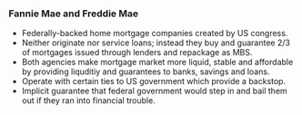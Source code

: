 ### Fannie Mae and Freddie Mae

- Federally-backed home mortgage companies created by US congress.
- Neither originate nor service loans; instead they buy and guarantee 2/3 of mortgages issued through lenders and repackage as MBS.
- Both agencies make mortgage market more liquid, stable and affordable by providing liquditiy and guarantees to banks, savings and loans.
- Operate with certain ties to US government which provide a backstop.
- Implicit guarantee that federal government would step in and bail them out if they ran into financial trouble.
